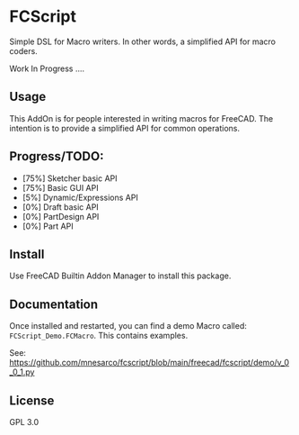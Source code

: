 # FCScript

Simple DSL for Macro writers. In other words, a simplified API for macro coders.

Work In Progress ....

## Usage

This AddOn is for people interested in writing macros for FreeCAD. The intention is 
to provide a simplified API for common operations.

## Progress/TODO:

- [75%] Sketcher basic API
- [75%] Basic GUI API
- [5%] Dynamic/Expressions API
- [0%] Draft basic API
- [0%] PartDesign API
- [0%] Part API

## Install

Use FreeCAD Builtin Addon Manager to install this package.

## Documentation

Once installed and restarted, you can find a demo Macro called: `FCScript_Demo.FCMacro`. This contains examples.

See: https://github.com/mnesarco/fcscript/blob/main/freecad/fcscript/demo/v_0_0_1.py

## License

GPL 3.0


